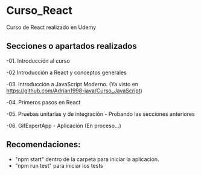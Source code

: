 # Curso_React
 Curso de React realizado en Udemy

## Secciones o apartados realizados

-01. Introducción al curso

-02.Introducción a React y conceptos generales

-03. Introducción a JavaScript Moderno. (Ya visto en https://github.com/Adrian1998-java/Curso_JavaScript)

-04. Primeros pasos en React 

-05. Pruebas unitarias y de integración - Probando las secciones anteriores

-06. GifExpertApp - Aplicación (En proceso...)

## Recomendaciones:

- "npm start" dentro de la carpeta para iniciar la aplicación.
- "npm run test" para iniciar los tests
